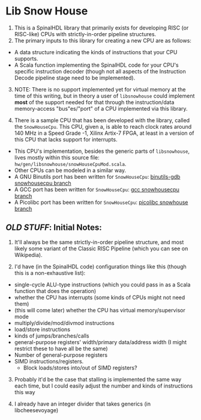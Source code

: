 # Lib Snow House

1. This is a SpinalHDL library that primarily exists for developing
  RISC (or RISC-like) CPUs with strictly-in-order pipeline structures.
2. The primary inputs to this library for creating a new CPU are as
  follows:
  * A data structure indicating the kinds of instructions that your CPU
    supports.
  * A Scala function implementing the SpinalHDL code for your CPU's
    specific instruction decoder (though not all aspects of the Instruction
    Decode pipeline stage need to be implemented).
3. NOTE: There is no support implemented yet for virtual memory at the time
  of this writing, but in theory a user of `libsnowhouse` could implement
  **most** of the support needed for that through the instruction/data
  memory-access "bus"es/"port" of a CPU implemented via this library.

4. There is a sample CPU that has been developed with the library, called
  the `SnowHouseCpu`. This CPU, given a, is able to reach clock rates
  around 140 MHz in a Speed Grade -1, Xilinx Artix-7 FPGA, at least in a
  version of this CPU that lacks support for interrupts.
  * This CPU's implementation, besides the generic parts of
    `libsnowhouse`, lives mostly within this source file:
    `hw/gen/libsnowhouse/snowHouseCpuMod.scala`.
  * Other CPUs can be modeled in a similar way.
  * A GNU Binutils port has been written for `SnowHouseCpu`:
    [binutils-gdb snowhousecpu branch](https://github.com/fl4shk/binutils-gdb/tree/snowhousecpu)
  * A GCC port has been written for `SnowHouseCpu`:
    [gcc snowhousecpu branch](https://github.com/fl4shk/gcc/tree/snowhousecpu)
  * A Picolibc port has been written for `SnowHouseCpu`:
    [picolibc snowhouse branch](https://github.com/fl4shk/picolibc/tree/snowhousecpu)

## *OLD STUFF*: Initial Notes:

1. It'll always be the same strictly-in-order pipeline structure, and most
  likely some variant of the Classic RISC Pipeline (which you can see on
  Wikipedia).

1. I'd have (in the SpinalHDL code) configuration things like this (though
  this is a non-exhaustive list):
  * single-cycle ALU-type instructions (which you could pass in as a Scala
    function that does the operation)
  * whether the CPU has interrupts (some kinds of CPUs might not need them)
  * (this will come later) whether the CPU has virtual memory/supervisor
    mode
  * multiply/divide/mod/divmod instructions
  * load/store instructions
  * kinds of jumps/branches/calls
  * general-purpose registers' width/primary data/address width (I might
    restrict these to have all be the same)
  * Number of general-purpose registers
  * SIMD instructions/registers.
    * Block loads/stores into/out of SIMD registers?

3. Probably it'd be the case that stalling is implemented the same way each
  time, but I could easily adjust the number and kinds of instructions this
  way

3. I already have an integer divider that takes generics (in
  libcheesevoyage)
